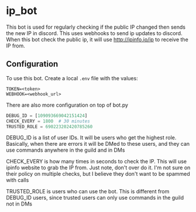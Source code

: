 # ip_bot
 This bot is used for regularly checking if the public IP changed then sends the new IP in discord. This uses webhooks to send ip updates to discord.
 When this bot check the public ip, it will use http://ipinfo.io/ip to receive the IP from.
 
 ## Configuration
 
 To use this bot. Create a local ``.env`` file with the values:
 
```
TOKEN=<token>
WEBHOOK=<webhook_url>
```

There are also more configuration on top of bot.py

```Python
DEBUG_ID = [109093669042151424]
CHECK_EVERY = 1800  # 30 minutes
TRUSTED_ROLE = 690223202420785260
```
DEBUG_ID is a list of user IDs. It will be users who get the highest role. Basically, when there are errors it will be DMed to these users, and they can use commands anywhere in the guild and in DMs

CHECK_EVERY is how many times in seconds to check the IP. This will use ipinfo website to grab the IP from. Just note, don't over do it. I'm not sure on their policy on multiple checks, but I believe they don't want to be spammed with calls

TRUSTED_ROLE is users who can use the bot. This is different from DEBUG_ID users, since trusted users can only use commands in the guild not in DMs

